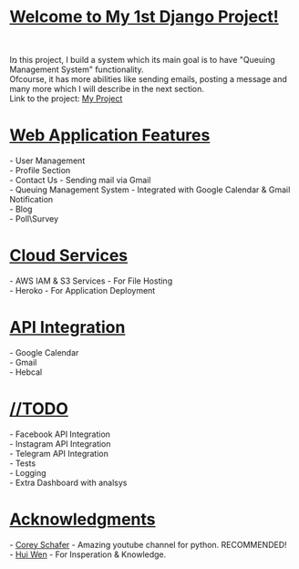 <h1><u>Welcome to My 1st Django Project!</u></h1>
<br>
<p>
Iמ this project, I build a system which its main goal is to have "Queuing Management System" functionality.<br>
Ofcourse, it has more abilities like sending emails, posting a message and many more which I will describe in the next section.
<br>
Link to the project: <a href="https://mynailsapp.herokuapp.com/">My Project</a>
</p>


<h1><u>Web Application Features</u></h1>
<p>
- User Management <br>
- Profile Section <br>
- Contact Us - Sending mail via Gmail <br>
- Queuing Management System - Integrated with Google Calendar & Gmail Notification <br>
- Blog <br>
- Poll\Survey <br>
</p>

<h1><u>Cloud Services</u></h1>
<p>
- AWS IAM & S3 Services - For File Hosting <br>
- Heroko - For Application Deployment <br>
</p>


<h1><u>API Integration</u></h1>
<p>
- Google Calendar <br>
- Gmail <br>
- Hebcal <br>
</p>

<h1><u>//TODO</u></h1>
<p>
- Facebook API Integration <br>
- Instagram API Integration <br>
- Telegram API Integration <br>
- Tests <br>
- Logging <br>
- Extra Dashboard with analsys <br>
</p>

<h1><u>Acknowledgments</u></h1>
<p>
- <a href="https://www.youtube.com/channel/UCCezIgC97PvUuR4_gbFUs5g">Corey Schafer</a> - Amazing youtube channel for python. RECOMMENDED! <br>
- <a href="https://github.com/huiwenhw/django-calendar">Hui Wen</a> - For Insperation & Knowledge. <br>
</p>



